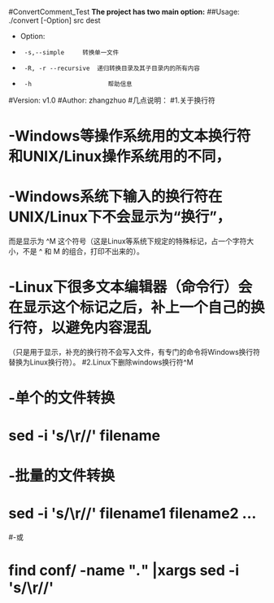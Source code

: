 #ConvertComment_Test
**The project has two main option:**
##Usage: ./convert [-Option] src dest
- Option:
-      -s,--simple	   转换单一文件
-      -R, -r --recursive  递归转换目录及其子目录内的所有内容
-      -h  			          帮助信息
#Version:			v1.0
#Author:			zhangzhuo
#几点说明：
#1.关于换行符
#     -Windows等操作系统用的文本换行符和UNIX/Linux操作系统用的不同，
#     -Windows系统下输入的换行符在UNIX/Linux下不会显示为“换行”，
而是显示为 ^M 这个符号（这是Linux等系统下规定的特殊标记，占一个字符大小，不是 ^ 和 M 的组合，打印不出来的）。
#     -Linux下很多文本编辑器（命令行）会在显示这个标记之后，补上一个自己的换行符，以避免内容混乱
（只是用于显示，补充的换行符不会写入文件，有专门的命令将Windows换行符替换为Linux换行符）。
#2.Linux下删除windows换行符^M
#     -单个的文件转换
#           sed -i 's/\r//'  filename
#     -批量的文件转换
#           sed -i 's/\r//'  filename1 filename2 ...
#-或
#           find conf/  -name "*.*" |xargs sed -i 's/\r//'
